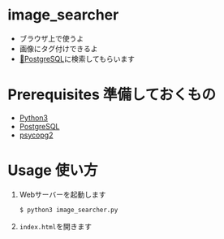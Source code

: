 # image_searcher
- ブラウザ上で使うよ
- 画像にタグ付けできるよ
- [🐘PostgreSQL](https://www.postgresql.org/)に検索してもらいます


# Prerequisites 準備しておくもの
- [Python3](https://www.python.org/)
- [PostgreSQL](https://www.postgresql.org/)
- [psycopg2](http://initd.org/psycopg/)


# Usage 使い方

1. Webサーバーを起動します
    ```bash
    $ python3 image_searcher.py
    ```
2. `index.html`を開きます
